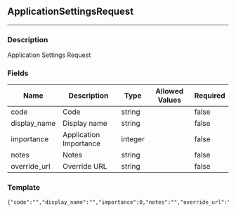 ## ApplicationSettingsRequest
---
### Description
Application Settings Request
### Fields
| Name | Description | Type | Allowed Values | Required |
| ---- | ----------- | ---- | -------------- | -------- |
| code | Code | string |  | false |
| display_name | Display name | string |  | false |
| importance | Application Importance | integer |  | false |
| notes | Notes | string |  | false |
| override_url | Override URL | string |  | false |
### Template
```
{"code":"","display_name":"","importance":0,"notes":"","override_url":""}
```
